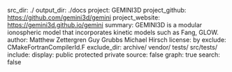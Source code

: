 src_dir: ./
output_dir: ./docs
project: GEMINI3D
project_github: https://github.com/gemini3d/gemini
project_website: https://gemini3d.github.io/gemini
summary: GEMINI3D is a modular ionospheric model that incorporates kinetic models such as Fang, GLOW.
author: Matthew Zettergren
        Guy Grubbs
        Michael Hirsch
license: by
exclude: CMakeFortranCompilerId.F
exclude_dir: archive/
             vendor/
             tests/
             src/tests/
include:
display: public
         protected
         private
source: false
graph: true
search: false
